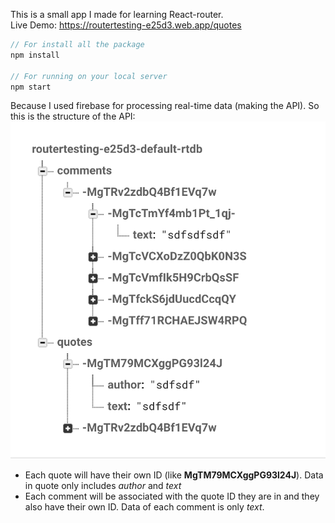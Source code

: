 This is a small app I made for learning React-router.  
Live Demo: https://routertesting-e25d3.web.app/quotes

```js
// For install all the package
npm install

// For running on your local server
npm start
```

Because I used firebase for processing real-time data (making the API). So this is the structure of the API:
![structure](./structure.png)

- Each quote will have their own ID (like **MgTM79MCXggPG93l24J**). Data in quote only includes _author_ and _text_
- Each comment will be associated with the quote ID they are in and they also have their own ID. Data of each comment is only _text_.
